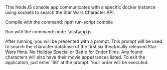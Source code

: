 This NodeJS console app communicates with a specific docker instance using sockets to search the Star Wars Character API. 


Compile with the command: npm run-script compile

Run with the command: node .\dist\app.js

After running, you will be presented with a prompt. This prompt will be used to search the character database of the first six theatrically released Star Wars films. No Holiday Special or Battle for Endor films. Any found characters will also have their movie appearances listed. To exit the application, just enter '66' at the prompt. Your order will be executed.
